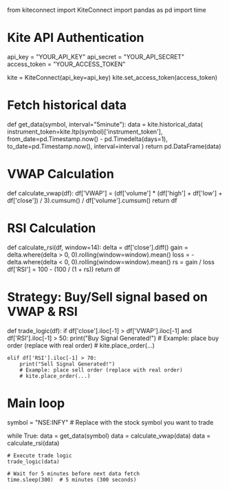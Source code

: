 from kiteconnect import KiteConnect
import pandas as pd
import time

# Kite API Authentication
api_key = "YOUR_API_KEY"
api_secret = "YOUR_API_SECRET"
access_token = "YOUR_ACCESS_TOKEN"

kite = KiteConnect(api_key=api_key)
kite.set_access_token(access_token)

# Fetch historical data
def get_data(symbol, interval="5minute"):
    data = kite.historical_data(
        instrument_token=kite.ltp(symbol)['instrument_token'],
        from_date=pd.Timestamp.now() - pd.Timedelta(days=1),
        to_date=pd.Timestamp.now(),
        interval=interval
    )
    return pd.DataFrame(data)

# VWAP Calculation
def calculate_vwap(df):
    df['VWAP'] = (df['volume'] * (df['high'] + df['low'] + df['close']) / 3).cumsum() / df['volume'].cumsum()
    return df

# RSI Calculation
def calculate_rsi(df, window=14):
    delta = df['close'].diff()
    gain = delta.where(delta > 0, 0).rolling(window=window).mean()
    loss = -delta.where(delta < 0, 0).rolling(window=window).mean()
    rs = gain / loss
    df['RSI'] = 100 - (100 / (1 + rs))
    return df

# Strategy: Buy/Sell signal based on VWAP & RSI
def trade_logic(df):
    if df['close'].iloc[-1] > df['VWAP'].iloc[-1] and df['RSI'].iloc[-1] > 50:
        print("Buy Signal Generated!")
        # Example: place buy order (replace with real order)
        # kite.place_order(...)

    elif df['RSI'].iloc[-1] > 70:
        print("Sell Signal Generated!")
        # Example: place sell order (replace with real order)
        # kite.place_order(...)

# Main loop
symbol = "NSE:INFY"  # Replace with the stock symbol you want to trade

while True:
    data = get_data(symbol)
    data = calculate_vwap(data)
    data = calculate_rsi(data)
    
    # Execute trade logic
    trade_logic(data)
    
    # Wait for 5 minutes before next data fetch
    time.sleep(300)  # 5 minutes (300 seconds)
